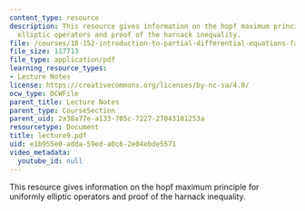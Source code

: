 ```yaml
---
content_type: resource
description: This resource gives information on the hopf maximum principle for uniformly
  elliptic operators and proof of the harnack inequality.
file: /courses/18-152-introduction-to-partial-differential-equations-fall-2005/e1b955e0adda59eda0c62e04ebde5571_lecture9.pdf
file_size: 117713
file_type: application/pdf
learning_resource_types:
- Lecture Notes
license: https://creativecommons.org/licenses/by-nc-sa/4.0/
ocw_type: OCWFile
parent_title: Lecture Notes
parent_type: CourseSection
parent_uid: 2a38a77e-a133-705c-7227-27043181253a
resourcetype: Document
title: lecture9.pdf
uid: e1b955e0-adda-59ed-a0c6-2e04ebde5571
video_metadata:
  youtube_id: null
---
```

This resource gives information on the hopf maximum principle for uniformly elliptic operators and proof of the harnack inequality.